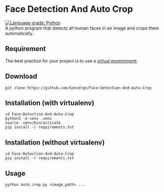 # Face Detection And Auto Crop
[![Language grade: Python](https://img.shields.io/lgtm/grade/python/g/leblancfg/autocrop.svg?logo=lgtm&logoWidth=18)](https://lgtm.com/projects/g/kenxdrgn/Face-Detection-And-Auto-Crop/context:python)  
A python program that detects all human faces in an image and crops them automatically.

## Requirement
The best practice for your project is to use a [virtual environment](https://packaging.python.org/guides/installing-using-pip-and-virtual-environments/).

## Download
```
git clone https://github.com/kenxdrgn/Face-Detection-And-Auto-Crop
```

## Installation (with virtualenv)
```
cd Face-Detection-And-Auto-Crop
python3 -m venv .venv
source .venv/bin/activate
pip install -r requirements.txt
```

## Installation (without virtualenv)
```
cd Face-Detection-And-Auto-Crop
pip install -r requirements.txt
```

## Usage
```
python auto_crop.py <image_path> ...
```
